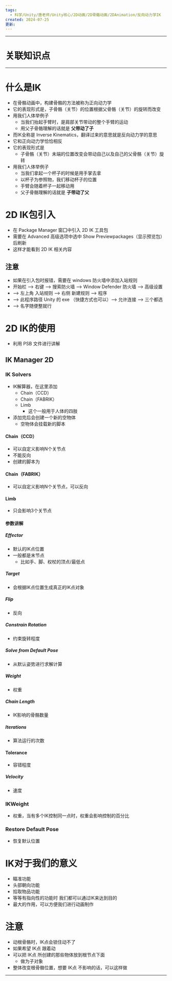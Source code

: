 ```yaml
---
tags:
  - 科学/Unity/唐老师/Unity核心/2D动画/2D骨骼动画/2DAnimation/反向动力学IK
created: 2024-07-25
更新:
---
```


---
# 关联知识点



---
# 什么是IK

- 在骨骼动画中，构建骨骼的方法被称为正向动力学
- 它的表现形式是，子骨骼（关节）的位置根据父骨骼（关节）的旋转而改变
- 用我们人体举例子
	- 当我们抬起手臂时，是肩部关节带动的整个手臂的运动
	- 用父子骨骼理解的话就是 **父带动了子**
- 而IK全称是 Inverse Kinematics，翻译过来的意思就是反向动力学的意思
- 它和正向动力学恰恰相反
- 它的表现形式是
	- 子骨骼（关节）未端的位置改变会带动自己以及自己的父骨骼（关节）旋转
- 用我们人体举例子
	- 当我们拿起一个杯子的时候是用手掌去拿
	- 以杯子为参照物，我们移动杯子的位置
	- 手臂会随着杯子一起移动用
	- 父子骨骼理解的话就是 **子带动了父**
# 2D IK包引入

- 在 Package Manager 窗囗中引入 2D IK 工具包
- 需要在 Advanced 高级选项中选中 Show Previewpackages（显示预览包）后刷新
- 这样才能看到 2D IK 相关内容
## 注意

- 如果在引入包时报错，需要在 windows 防火墙中添加入站规则
- 开始栏 ——> 右键 ——> 搜索防火墙 ——> Window Defender 防火墙 ——> 高级设置
- ——> 左上角 入站规则 ——> 右侧 新建规则 ——> 程序 
- ——> 此程序路径  Unity 的 exe （快捷方式也可以）——> 允许连接 ——> 三个都选
- ——> 名字随便整就行
# 2D IK的使用

- 利用 PSB 文件进行讲解
## IK Manager 2D
### IK Solvers

- lK解算器，在这里添加
	- Chain（CCD）
	- Chain（FABRIK）
	- Limb
		- 这个一般用于人体的四肢
- 添加完后会创建一个新的空物体
	- 空物体会挂载新的脚本
#### Chain（CCD）

- 可以自定义影响N个关节点
- 不能反向
- 创建的脚本为
#### Chain（FABRIK）

- 可以自定义影响N个关节点，可以反向
#### Limb

- 只会影响3个关节点
#### 参数讲解
##### Effector

- 默认的IK点位置
- 一般都是末节点
	- 比如手、脚、权杖的顶点/最低点
##### Target

- 会根据IK点位置生成真正的IK点对象
##### Flip

- 反向
##### Constrain Rotation

- 约束旋转程度
##### Solve from Default Pose

- 从默认姿势进行求解计算
##### Weight

- 权重
##### Chain Length

- lK影响的骨骼数量
##### Iterations

- 算法运行的次数

#### Tolerance

- 容错程度
##### Velocity

- 速度
### IKWeight

- 权重，当有多个IK控制同一点时，权重会影响控制的百分比
### Restore Default Pose

- 恢复默认位置
# IK对于我们的意义

- 瞄准功能
- 头部朝向功能
- 拾取物品功能
- 等等有指向性的功能时 我们都可以通过IK来达到目的
- 最大的作用，可以方便我们进行动画制作
# 注意

- 动根骨骼时，IK点会锁住动不了
- 如果希望 IK点 跟着动
- 可以把 IK点 所创建的那些物体放到根节点下面
	- 做为子对象
- 整体改变根骨骼位置，想要 IK点 不影响的话，可以这样做

---
